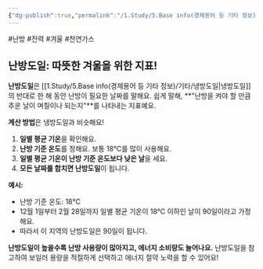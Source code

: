 ```yaml
---
{"dg-publish":true,"permalink":"/1.Study/5.Base info(경제용어 등 기타 정보)/기타/난방도일/","created":"2024-11-20T21:02:30.036+09:00","updated":"2025-06-03T20:07:22.475+09:00"}
---
```


#난방 #전력 #겨울 #천연가스 


## 난방도일: 따뜻한 겨울을 위한 지표!

**난방도일**은 [[1.Study/5.Base info(경제용어 등 기타 정보)/기타/냉방도일\|냉방도일]]의 반대로 한 해 동안 난방이 필요한 날짜를 말해요. 쉽게 말해, **"난방을 켜야 할 만큼 추운 날이 며칠이나 되는지"**를 나타내는 지표예요.

**계산 방법**은 냉방도일과 비슷해요!

1. **일별 평균 기온**을 확인해요.
2. **난방 기준 온도**를 정해요. 보통 18℃를 많이 사용해요.
3. **일별 평균 기온이 난방 기준 온도보다 낮은 날**을 세요.
4. **모든 날짜를 합치면 난방도일**이 됩니다.

**예시:**

- 난방 기준 온도: 18℃
- 12월 1일부터 2월 28일까지 일별 평균 기온이 18℃ 이하인 날이 90일이라고 가정해요.
- 따라서 이 지역의 난방도일은 90일이 됩니다.

**난방도일이 높을수록 난방 사용량이 많아지고, 에너지 소비량도 늘어나요.** 난방도일을 참고하여 보일러 용량을 적절하게 선택하고 에너지 절약 노력을 할 수 있어요!